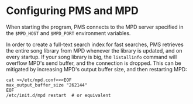 # Configuring PMS and MPD

When starting the program, PMS connects to the MPD server specified in the `$MPD_HOST` and `$MPD_PORT` environment variables.

In order to create a full-text search index for fast searches,
PMS retrieves the entire song library from MPD whenever the library is updated,
and on every startup.
If your song library is big, the `listallinfo` command will overflow MPD's send buffer,
and the connection is dropped.
This can be mitigated by increasing MPD's output buffer size,
and then restarting MPD:

```
cat >>/etc/mpd.conf<<<EOF
max_output_buffer_size "262144"
EOF
/etc/init.d/mpd restart  # or equivalent
```
